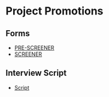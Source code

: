 # Project Promotions

## Forms
- [PRE-SCREENER](https://forms.gle/1kToBw9N6bmytTsZ8)
- [SCREENER](https://forms.gle/mwcyRDWbLLo39PYZ9)

## Interview Script
- [Script](https://github.com/equichainfi/Project-Promotions/blob/EQC-41/Interview/Script.md)
